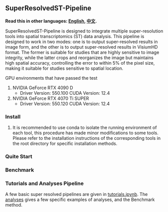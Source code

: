 ## SuperResolvedST-Pipeline

**Read this in other languages: [English](README.md), [中文](README.zh.md).**

SuperResolvedST-Pipeline is designed to integrate multiple super-resolution tools into spatial transcriptomics (ST) data analysis. This pipeline is designed to work in two modes: one is to output super-resolved results in image form, and the other is to output super-resolved results in VisiumHD format. The former is suitable for studies that are highly sensitive to image integrity, while the latter crops and reorganizes the image but maintains high spatial accuracy, controlling the error to within 5% of the pixel size, making it suitable for studies sensitive to spatial location.

GPU environments that have passed the test
1. NVIDIA GeForce RTX 4090 D
    - Driver Version: 550.100 CUDA Version: 12.4
2. NVIDIA GeForce RTX 4070 Ti SUPER
    - Driver Version: 550.120 CUDA Version: 12.4

### Install
1. It is recommended to use conda to isolate the running environment of each tool, this procedure has made minor modifications to some tools. Please refer to the installation instructions of the corresponding tools in the root directory for specific installation methods.

### Quite Start

### Benchmark

### Tutorials and Analyses Pipeline

A few basic super resolved pipelines are given in [tutorials.ipynb](tutorials.ipynb).
The [analyses](analyses/README.md) gives a few specific examples of analyses, and the Benchmark method.